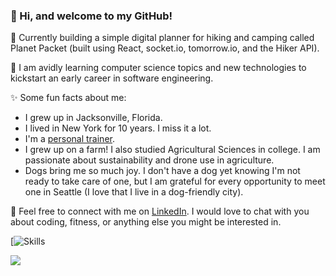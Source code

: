 ### 👋 Hi, and welcome to my GitHub!

🔭 Currently building a simple digital planner for hiking and camping called Planet Packet (built using React, socket.io, tomorrow.io, and the Hiker API).

🌱 I am avidly learning computer science topics and new technologies to kickstart an early career in software engineering. 

✨ Some fun facts about me:
* I grew up in Jacksonville, Florida.
* I lived in New York for 10 years.  I miss it a lot.
* I'm a [personal trainer](https://squat.coach/).
* I grew up on a farm!  I also studied Agricultural Sciences in college.  I am passionate about sustainability and drone use in agriculture.
* Dogs bring me so much joy.  I don't have a dog yet knowing I'm not ready to take care of one, but I am grateful for every opportunity to meet one in Seattle (I love that I live in a dog-friendly city).

💬 Feel free to connect with me on [LinkedIn](https://linkedin.com/in/squat/).  I would love to chat with you about coding, fitness, or anything else you might be interested in.


[![Skills](https://skillicons.dev/icons?i=git,html,css,bootstrap,react,js,nodejs,mysql,mongodb,python)

![](https://raw.githubusercontent.com/west-korea/github-stats/master/generated/overview.svg#gh-dark-mode-only)
